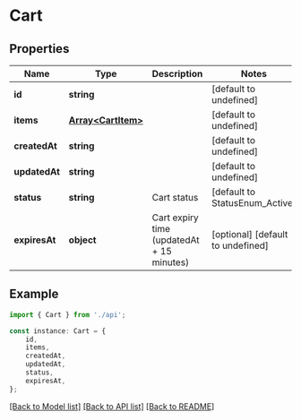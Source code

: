 # Cart


## Properties

Name | Type | Description | Notes
------------ | ------------- | ------------- | -------------
**id** | **string** |  | [default to undefined]
**items** | [**Array&lt;CartItem&gt;**](CartItem.md) |  | [default to undefined]
**createdAt** | **string** |  | [default to undefined]
**updatedAt** | **string** |  | [default to undefined]
**status** | **string** | Cart status | [default to StatusEnum_Active]
**expiresAt** | **object** | Cart expiry time (updatedAt + 15 minutes) | [optional] [default to undefined]

## Example

```typescript
import { Cart } from './api';

const instance: Cart = {
    id,
    items,
    createdAt,
    updatedAt,
    status,
    expiresAt,
};
```

[[Back to Model list]](../README.md#documentation-for-models) [[Back to API list]](../README.md#documentation-for-api-endpoints) [[Back to README]](../README.md)
